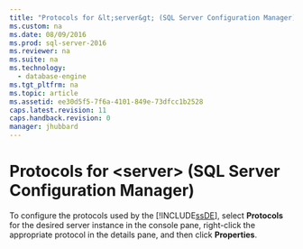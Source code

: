 ```yaml
---
title: "Protocols for &lt;server&gt; (SQL Server Configuration Manager)"
ms.custom: na
ms.date: 08/09/2016
ms.prod: sql-server-2016
ms.reviewer: na
ms.suite: na
ms.technology: 
  - database-engine
ms.tgt_pltfrm: na
ms.topic: article
ms.assetid: ee30d5f5-7f6a-4101-849e-73dfcc1b2528
caps.latest.revision: 11
caps.handback.revision: 0
manager: jhubbard
---
```

# Protocols for &lt;server&gt; (SQL Server Configuration Manager)
To configure the protocols used by the [!INCLUDE[ssDE](../../Topics/TopicNameContainA/tokens/ssDE_md.md)], select **Protocols** for the desired server instance in the console pane, right-click the appropriate protocol in the details pane, and then click **Properties**.